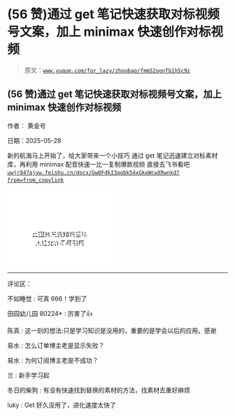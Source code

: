 # (56 赞)通过 get 笔记快速获取对标视频号文案，加上 minimax 快速创作对标视频

> 原文：[`www.yuque.com/for_lazy/zhoubao/fmm52oonfb1h5c9z`](https://www.yuque.com/for_lazy/zhoubao/fmm52oonfb1h5c9z)

## (56 赞)通过 get 笔记快速获取对标视频号文案，加上 minimax 快速创作对标视频

作者： 黄金号

日期：2025-05-28

新的航海马上开始了，给大家带来一个小技巧 通过 get 笔记迅速建立对标素材库，再利用 minimax 配音快速一比一复制爆款视频 直接去飞书看吧 [`uwjr847ajvw.feishu.cn/docx/Gw0FdkI3qobk54xGkoWcwXRwnkd?from=from_copylink`](https://uwjr847ajvw.feishu.cn/docx/Gw0FdkI3qobk54xGkoWcwXRwnkd?from=from_copylink)

![](img/61a39497889f2e9ad4b116c29b9639de.png "None")

* * *

评论区：

不如睡觉 : 可真 666！学到了

田园幼儿园 80224* : 厉害了👍

陈真 : 这一刻的想法:只是学习知识是没用的，重要的是学会以后的应用。感谢

易水 : 怎么订单博主老是显示失败？

易水 : 为何订阅博主老是不成功？

兰 : 新手学习起

冬日的柴狗 : 有没有快速找到替换的素材的方法，找素材去重好麻烦

luky : Get 好久没用了，进化速度太快了